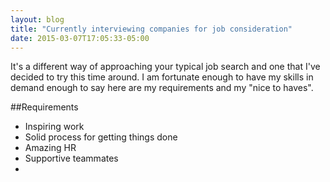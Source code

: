 ```yaml
---
layout: blog
title: "Currently interviewing companies for job consideration"
date: 2015-03-07T17:05:33-05:00
---
```


It's a different way of approaching your typical job search and one that I've decided to try this time around. I am fortunate enough to have my skills in demand enough to say here are my requirements and my "nice to haves".

##Requirements
- Inspiring work
- Solid process for getting things done
- Amazing HR
- Supportive teammates
- 
